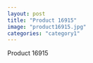 ```yaml
---
layout: post
title: "Product 16915"
image: "product16915.jpg"
categories: "category1"
---
```

Product 16915
